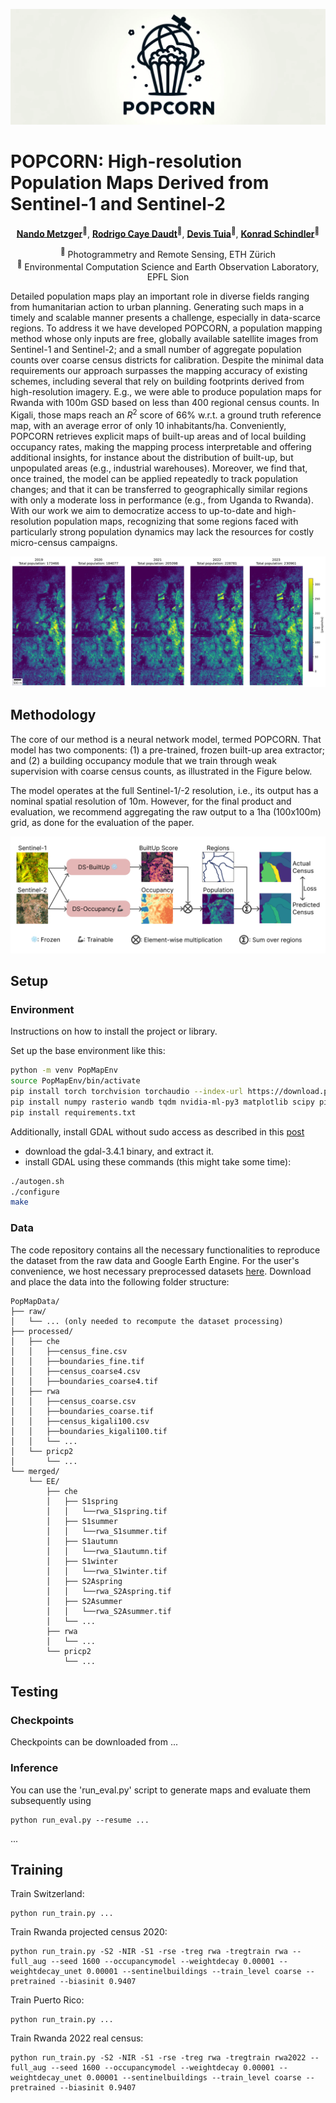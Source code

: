 <p align="center">
  <img src="imgs/POPCORN_logo_wide.png" alt="POPCORN LOGO" width="600"/>
<!--   <img src="imgs/eth_logo_kurz_neg.png#gh-dark-mode-only" alt="ETH logo" width="200"/> -->
<!--   <img src="imgs/eth_logo_kurz_pos.png#gh-light-mode-only" alt="ETH logo" width="200"/> -->
<!--   <img src="imgs/logo_EPFL.png" alt="EPFL Logo" width="200"/> -->
</p>


# POPCORN: High-resolution Population Maps Derived from Sentinel-1 and Sentinel-2

<p align="center">
    <a href="https://nandometzger.github.io/"><strong>Nando Metzger</strong></a><sup>🏦</sup>,
    <a href="https://rcdaudt.github.io/"><strong>Rodrigo Caye Daudt</strong></a><sup>🏦</sup>,
    <a href="https://people.epfl.ch/devis.tuia"><strong>Devis Tuia</strong></a><sup>🍇</sup>,
    <a href="https://igp.ethz.ch/personen/person-detail.html?persid=143986"><strong>Konrad Schindler</strong></a><sup>🏦</sup>
</p>

<p align="center">
  <sup>🏦</sup> Photogrammetry and Remote Sensing, ETH Zürich<br>
  <sup>🍇</sup> Environmental Computation Science and Earth Observation Laboratory, EPFL Sion
</p>

Detailed population maps play an important role in diverse fields ranging from humanitarian action to urban planning. 
Generating such maps in a timely and scalable manner presents a challenge, especially in data-scarce regions.
To address it we have developed POPCORN, a population mapping method whose only inputs are free, globally available satellite images from Sentinel-1 and Sentinel-2; and a small number of aggregate population counts over coarse census districts for calibration.
Despite the minimal data requirements our approach surpasses the mapping accuracy of existing schemes, including several that rely on building footprints derived from high-resolution imagery.
E.g., we were able to produce population maps for Rwanda with 100m GSD based on less than 400 regional census counts. 
In Kigali, those maps reach an $R^2$ score of 66% w.r.t. a ground truth reference map, with an average error of only 10 inhabitants/ha.
Conveniently, POPCORN retrieves explicit maps of built-up areas and of local building occupancy rates, making the mapping process interpretable and offering additional insights, for instance about the distribution of built-up, but unpopulated areas (e.g., industrial warehouses).
Moreover, we find that, once trained, the model can be applied repeatedly to track population changes; and that it can be transferred to geographically similar regions with only a moderate loss in performance (e.g., from Uganda to Rwanda).
With our work we aim to democratize access to up-to-date and high-resolution population maps, recognizing that some regions faced with particularly strong population dynamics may lack the resources for costly micro-census campaigns.

![Bunia Time Series](imgs/series_bunia.jpg)

## Methodology

The core of our method is a neural network model, termed POPCORN. That model has two components: (1) a pre-trained, frozen built-up area extractor; and (2) a building occupancy module that we train through weak supervision with coarse census counts, as illustrated in the Figure below.

The model operates at the full Sentinel-1/-2 resolution, i.e., its output has a nominal spatial resolution of 10m. However, for the final product and evaluation, we recommend aggregating the raw output to a 1ha (100x100m) grid, as done for the evaluation of the paper.

![Graphical Abstract](imgs/graphical_abstract_v17.jpg)

## Setup

### Environment

Instructions on how to install the project or library.

Set up the base environment like this:
```bash
python -m venv PopMapEnv
source PopMapEnv/bin/activate
pip install torch torchvision torchaudio --index-url https://download.pytorch.org/whl/cu118
pip install numpy rasterio wandb tqdm nvidia-ml-py3 matplotlib scipy pillow pandas configargparse fvcore
pip install requirements.txt
```
Additionally, install GDAL without sudo access  as described in this [post](https://askubuntu.com/questions/689065/how-could-i-install-gdal-without-root)
 - download the gdal-3.4.1 binary, and extract it.
 - install GDAL using these commands (this might take some time):
```bash
./autogen.sh
./configure
make
```

### Data

The code repository contains all the necessary functionalities to reproduce the dataset from the raw data and Google Earth Engine. For the user's convenience, we host necessary preprocessed datasets [here](https://drive.google.com/drive/folders/1jExHgmVrIznKRrG2Mc6_d1-6HfyJJUhk?usp=sharing). Download and place the data into the following folder structure:

```
PopMapData/
├── raw/
│   └── ... (only needed to recompute the dataset processing)
├── processed/
│   ├── che
│   │   ├──census_fine.csv
│   │   ├──boundaries_fine.tif
│   │   ├──census_coarse4.csv
│   │   ├──boundaries_coarse4.tif
│   ├── rwa
│   │   ├──census_coarse.csv
│   │   ├──boundaries_coarse.tif
│   │   ├──census_kigali100.csv
│   │   ├──boundaries_kigali100.tif
│   │   └── ...
│   └── pricp2
│       └── ...
└── merged/
    └── EE/
        ├── che
        │   ├── S1spring
        │   │   └──rwa_S1spring.tif
        │   ├── S1summer
        │   │   └──rwa_S1summer.tif
        │   ├── S1autumn
        │   │   └──rwa_S1autumn.tif
        │   ├── S1winter
        │   │   └──rwa_S1winter.tif
        │   ├── S2Aspring
        │   │   └──rwa_S2Aspring.tif
        │   ├── S2Asummer
        │   │   └──rwa_S2Asummer.tif
        │   └── ...
        ├── rwa
        │   └── ...
        └── pricp2
            └── ...
```

## Testing

### Checkpoints

Checkpoints can be downloaded from ...

### Inference

You can use the 'run_eval.py' script to generate maps and evaluate them subsequently using
```
python run_eval.py --resume ...
```

...

## Training

Train Switzerland:
```
python run_train.py ...
```

Train Rwanda projected census 2020:
```
python run_train.py -S2 -NIR -S1 -rse -treg rwa -tregtrain rwa --full_aug --seed 1600 --occupancymodel --weightdecay 0.00001 --weightdecay_unet 0.00001 --sentinelbuildings --train_level coarse --pretrained --biasinit 0.9407
```

Train Puerto Rico:
```
python run_train.py ...
```

Train Rwanda 2022 real census:
```
python run_train.py -S2 -NIR -S1 -rse -treg rwa -tregtrain rwa2022 --full_aug --seed 1600 --occupancymodel --weightdecay 0.00001 --weightdecay_unet 0.00001 --sentinelbuildings --train_level coarse --pretrained --biasinit 0.9407
```





